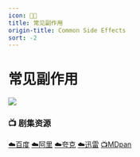 ```yaml
---
icon: 🍄‍🟫
title: 常见副作用
origin-title: Common Side Effects
sort: -2
---
```

# 常见副作用

![](/assets/image/%E5%BE%AE%E4%BF%A1%E5%9B%BE%E7%89%87_20250205215923.jpg)

### 📺 剧集资源 <Badge type="warning" text="漫迪MDsub" />

[☁️百度](https://pan.baidu.com/s/1z0aJadRNrISL4of4nzgJWw?pwd=g4kc) [☁️阿里](https://www.alipan.com/s/mK1M9j1FVbm) [☁️夸克](https://pan.quark.cn/s/718398a3d820) [☁️迅雷](https://pan.xunlei.com/s/VOILQ0I5rCYbsoDckdmqeHRcA1?pwd=b45j#) [📺MDpan](https://pan.mdsub.top/%E5%B8%B8%E8%A7%81%E5%89%AF%E4%BD%9C%E7%94%A8)
